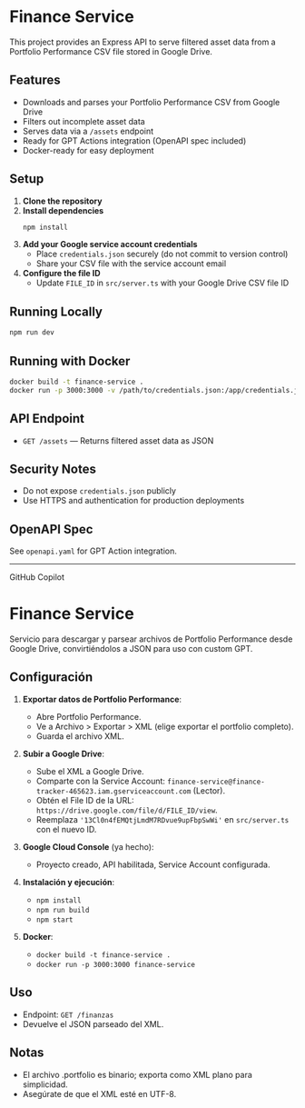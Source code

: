 # Finance Service

This project provides an Express API to serve filtered asset data from a Portfolio Performance CSV file stored in Google Drive.

## Features

- Downloads and parses your Portfolio Performance CSV from Google Drive
- Filters out incomplete asset data
- Serves data via a `/assets` endpoint
- Ready for GPT Actions integration (OpenAPI spec included)
- Docker-ready for easy deployment

## Setup

1. **Clone the repository**
2. **Install dependencies**
   ```bash
   npm install
   ```
3. **Add your Google service account credentials**
   - Place `credentials.json` securely (do not commit to version control)
   - Share your CSV file with the service account email
4. **Configure the file ID**
   - Update `FILE_ID` in `src/server.ts` with your Google Drive CSV file ID

## Running Locally

```bash
npm run dev
```

## Running with Docker

```bash
docker build -t finance-service .
docker run -p 3000:3000 -v /path/to/credentials.json:/app/credentials.json finance-service
```

## API Endpoint

- `GET /assets` — Returns filtered asset data as JSON

## Security Notes

- Do not expose `credentials.json` publicly
- Use HTTPS and authentication for production deployments

## OpenAPI Spec

See `openapi.yaml` for GPT Action integration.

---

GitHub Copilot

# Finance Service

Servicio para descargar y parsear archivos de Portfolio Performance desde Google Drive, convirtiéndolos a JSON para uso con custom GPT.

## Configuración

1. **Exportar datos de Portfolio Performance**:

   - Abre Portfolio Performance.
   - Ve a Archivo > Exportar > XML (elige exportar el portfolio completo).
   - Guarda el archivo XML.

2. **Subir a Google Drive**:

   - Sube el XML a Google Drive.
   - Comparte con la Service Account: `finance-service@finance-tracker-465623.iam.gserviceaccount.com` (Lector).
   - Obtén el File ID de la URL: `https://drive.google.com/file/d/FILE_ID/view`.
   - Reemplaza `'13Cl0n4fEMQtjLmdM7RDvue9upFbpSwWi'` en `src/server.ts` con el nuevo ID.

3. **Google Cloud Console** (ya hecho):

   - Proyecto creado, API habilitada, Service Account configurada.

4. **Instalación y ejecución**:

   - `npm install`
   - `npm run build`
   - `npm start`

5. **Docker**:
   - `docker build -t finance-service .`
   - `docker run -p 3000:3000 finance-service`

## Uso

- Endpoint: `GET /finanzas`
- Devuelve el JSON parseado del XML.

## Notas

- El archivo .portfolio es binario; exporta como XML plano para simplicidad.
- Asegúrate de que el XML esté en UTF-8.
